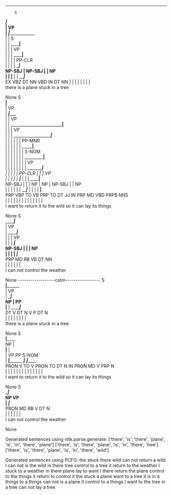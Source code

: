 ----------------------------------
        S                                                
   _____|___                                              
  |         VP                                           
  |      ___|_________________                            
  |     |                     S                          
  |     |         ____________|________                   
  |     |        |                     VP                
  |     |        |             ________|____              
  |     |        |            |           PP-CLR         
  |     |        |            |     ________|_____        
NP-SBJ  |      NP-SBJ         |    |              NP     
  |     |    ____|______      |    |         _____|___    
  EX   VBZ  DT          NN   VBD   IN       DT        NN 
  |     |   |           |     |    |        |         |   
there   is  a         plane stuck  in       a        tree

None
             S                                                                            
   __________|__________                                                                   
  |                     VP                                                                
  |      _______________|__________________                                                
  |     |                                  VP                                             
  |     |     _____________________________|____                                           
  |     |    |                                  VP                                        
  |     |    |     _____________________________|___________                               
  |     |    |    |     |        |                        PP-MNR                          
  |     |    |    |     |        |               ___________|______                        
  |     |    |    |     |        |              |                S-NOM                    
  |     |    |    |     |        |              |     _____________|____                   
  |     |    |    |     |        |              |    |                  VP                
  |     |    |    |     |        |              |    |       ___________|___               
  |     |    |    |     |      PP-CLR           |    |      |               VP            
  |     |    |    |     |    ____|_____         |    |      |       ________|____          
NP-SBJ  |    |    |     NP  |          NP       |  NP-SBJ   |      |             NP       
  |     |    |    |     |   |     _____|___     |    |      |      |         ____|____     
 PRP   VBP   TO   VB   PRP  TO   DT        JJ   IN  PRP     MD    VBD      PRP$      NNS  
  |     |    |    |     |   |    |         |    |    |      |      |        |         |    
  I    want  to return  it  to  the       wild  so   it    can    lay      its      things

None
            S                         
   _________|_____                     
  |               VP                  
  |      _________|_____               
  |     |   |           VP            
  |     |   |      _____|___           
NP-SBJ  |   |     |         NP        
  |     |   |     |      ___|_____     
 PRP    MD  RB    VB    DT        NN  
  |     |   |     |     |         |    
  I    can not control the     weather

None
------------------cstm-----------------
                S                         
        ________|______________            
       |                       VP         
       |               ________|___        
       NP             |            PP     
   ____|________      |     _______|___    
  DT   V   DT   N     V    P       DT  N  
  |    |   |    |     |    |       |   |   
there  is  a  plane stuck  in      a  tree

None
                               S                                    
                 ______________|__________________                   
                NP                                |                 
  ______________|______________                   |                  
 |         VP                  PP               S-NOM               
 |     ____|__________      ___|___      _________|_____________     
PRON  V    TO   V    PRON  TO  DT  N    IN PRON   MD   V  PRP   N   
 |    |    |    |     |    |   |   |    |   |     |    |   |    |    
 I   want  to return  it   to the wild  so  it   can  lay its things

None
          S                     
  ________|_____                 
 NP             VP              
 |     _________|___________     
PRON  MD  RB    V     DT    N   
 |    |   |     |     |     |    
 I   can not control the weather

None

Generated sentences using nltk.parse.generate:
['there', 'is', 'there', 'plane', 'is', 'in', 'there', 'plane']
['there', 'is', 'there', 'plane', 'is', 'in', 'there', 'tree']
['there', 'is', 'there', 'plane', 'is', 'in', 'there', 'wild']

Generated sentences using PCFG:
the stuck there wild can not return a wild
I can not is the wild in there tree control to a tree
it return to the weather
I stuck to a weather in there plane lay to want I
there return the plane control to the things
it return to control it
the stuck a plane want to a tree
it is in a things to a things can not is a plane
it control to a things
I want to the tree in a tree can not lay a tree